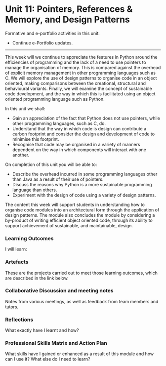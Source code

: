 # Unit 11: Pointers, References & Memory, and Design Patterns

Formative and e-portfolio activities in this unit:
 - Continue e-Portfolio updates.

---

This week will we continue to appreciate the features in Python around the efficiencies of programming and the lack of a need to use pointers to manage the organisation of memory. This is compared against the overhead of explicit memory management in other programming languages such as C. We will explore the use of design patterns to organise code in an object oriented, making comparisons between the creational, structural and behavioural variants. Finally, we will examine the concept of sustainable code development, and the way in which this is facilitated using an object oriented programming language such as Python.

In this unit we shall:
 - Gain an appreciation of the fact that Python does not use pointers, while other programming languages, such as C, do.
 - Understand that the way in which code is design can contribute a carbon footprint and consider the design and development of code to minimise this footprint.
 - Recognise that code may be organised in a variety of manners dependent on the way in which components will interact with one another.

On completion of this unit you will be able to:
 - Describe the overhead incurred in some programming languages other than Java as a result of their use of pointers.
 - Discuss the reasons why Python is a more sustainable programming language than others.
 - Experiment with the design of code using a variety of design patterns.

The content this week will support students in understanding how to organise code modules into an architectural form through the application of design patterns. The module also concludes the module by considering a by-product of writing efficient object oriented code, through its ability to support achievement of sustainable, and maintainable, design.

### Learning Outcomes
I will learn:

### Artefacts
These are the projects carried out to meet those learning outcomes, which are described in the link below.

### Collaborative Discussion and meeting notes
Notes from various meetings, as well as feedback from team members and tutors.

### Reflections
What exactly have I learnt and how?

### Professional Skills Matrix and Action Plan
What skills have I gained or enhanced as a result of this module and how can I use it? What else do I need to learn?
